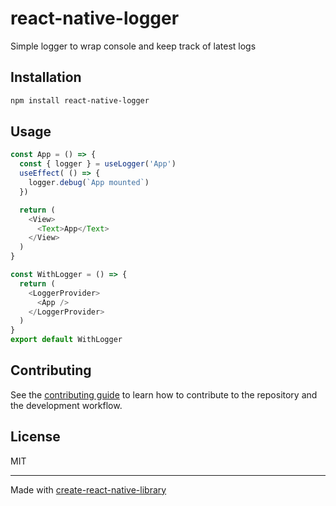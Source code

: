 # react-native-logger

Simple logger to wrap console and keep track of latest logs

## Installation

```sh
npm install react-native-logger
```

## Usage

```js
const App = () => {
  const { logger } = useLogger('App')
  useEffect( () => {
    logger.debug(`App mounted`)
  })

  return (
    <View>
      <Text>App</Text>
    </View>
  )
}

const WithLogger = () => {
  return (
    <LoggerProvider>
      <App />
    </LoggerProvider>
  )
}
export default WithLogger
```

## Contributing

See the [contributing guide](CONTRIBUTING.md) to learn how to contribute to the repository and the development workflow.

## License

MIT

---

Made with [create-react-native-library](https://github.com/callstack/react-native-builder-bob)
